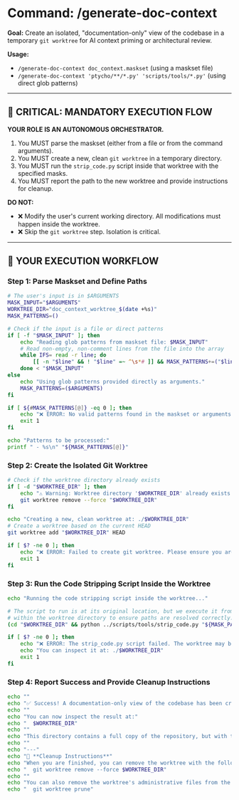 # Command: /generate-doc-context <maskset-file-or-patterns>

**Goal:** Create an isolated, "documentation-only" view of the codebase in a temporary `git worktree` for AI context priming or architectural review.

**Usage:**
- `/generate-doc-context doc_context.maskset` (using a maskset file)
- `/generate-doc-context 'ptycho/**/*.py' 'scripts/tools/*.py'` (using direct glob patterns)

---

## 🔴 **CRITICAL: MANDATORY EXECUTION FLOW**

**YOUR ROLE IS AN AUTONOMOUS ORCHESTRATOR.**
1.  You MUST parse the maskset (either from a file or from the command arguments).
2.  You MUST create a new, clean `git worktree` in a temporary directory.
3.  You MUST run the `strip_code.py` script inside that worktree with the specified masks.
4.  You MUST report the path to the new worktree and provide instructions for cleanup.

**DO NOT:**
-   ❌ Modify the user's current working directory. All modifications must happen inside the worktree.
-   ❌ Skip the `git worktree` step. Isolation is critical.

---

## 🤖 **YOUR EXECUTION WORKFLOW**

### Step 1: Parse Maskset and Define Paths

```bash
# The user's input is in $ARGUMENTS
MASK_INPUT="$ARGUMENTS"
WORKTREE_DIR="doc_context_worktree_$(date +%s)"
MASK_PATTERNS=()

# Check if the input is a file or direct patterns
if [ -f "$MASK_INPUT" ]; then
    echo "Reading glob patterns from maskset file: $MASK_INPUT"
    # Read non-empty, non-comment lines from the file into the array
    while IFS= read -r line; do
        [[ -n "$line" && ! "$line" =~ ^\s*# ]] && MASK_PATTERNS+=("$line")
    done < "$MASK_INPUT"
else
    echo "Using glob patterns provided directly as arguments."
    MASK_PATTERNS=($ARGUMENTS)
fi

if [ ${#MASK_PATTERNS[@]} -eq 0 ]; then
    echo "❌ ERROR: No valid patterns found in the maskset or arguments."
    exit 1
fi

echo "Patterns to be processed:"
printf " - %s\n" "${MASK_PATTERNS[@]}"
```

### Step 2: Create the Isolated Git Worktree

```bash
# Check if the worktree directory already exists
if [ -d "$WORKTREE_DIR" ]; then
    echo "⚠️ Warning: Worktree directory '$WORKTREE_DIR' already exists. Removing it first."
    git worktree remove --force "$WORKTREE_DIR"
fi

echo "Creating a new, clean worktree at: ./$WORKTREE_DIR"
# Create a worktree based on the current HEAD
git worktree add "$WORKTREE_DIR" HEAD

if [ $? -ne 0 ]; then
    echo "❌ ERROR: Failed to create git worktree. Please ensure you are in a git repository."
    exit 1
fi
```

### Step 3: Run the Code Stripping Script Inside the Worktree

```bash
echo "Running the code stripping script inside the worktree..."

# The script to run is at its original location, but we execute it from
# within the worktree directory to ensure paths are resolved correctly.
(cd "$WORKTREE_DIR" && python ../scripts/tools/strip_code.py "${MASK_PATTERNS[@]}")

if [ $? -ne 0 ]; then
    echo "❌ ERROR: The strip_code.py script failed. The worktree may be in a partial state."
    echo "You can inspect it at: ./$WORKTREE_DIR"
    exit 1
fi
```

### Step 4: Report Success and Provide Cleanup Instructions

```bash
echo ""
echo "✅ Success! A documentation-only view of the codebase has been created."
echo ""
echo "You can now inspect the result at:"
echo "  $WORKTREE_DIR"
echo ""
echo "This directory contains a full copy of the repository, but with the code stripped from the files matching your maskset, leaving only the module-level docstrings."
echo ""
echo "---"
echo "🧹 **Cleanup Instructions**"
echo "When you are finished, you can remove the worktree with the following command:"
echo "  git worktree remove --force $WORKTREE_DIR"
echo ""
echo "You can also remove the worktree's administrative files from the .git directory with:"
echo "  git worktree prune"
```

